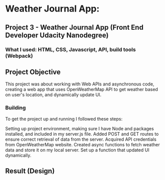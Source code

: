 # Weather Journal App: 
## Project 3 - Weather Journal App (Front End Developer Udacity Nanodegree)
### What I used: HTML, CSS, Javascript, API, build tools (Webpack)

## Project Objective
This project was about working with Web APIs and asynchronous code, creating a web app that uses OpenWeatherMap API to get weather based on user's location, and dynamically update UI.

### Building
To get the project up and running I followed these steps:

Setting up project environment, making sure I have Node and packages installed, and included in my server.js file.
Added POST and GET routes to ensure correct retrieval of data from the server.
Acquired API credentials from OpenWeatherMap website.
Created async functions to fetch weather data and store it on my local server.
Set up a function that updated UI dynamically.


## Result (Design)
